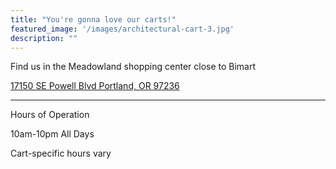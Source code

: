 ```yaml
---
title: "You're gonna love our carts!"
featured_image: '/images/architectural-cart-3.jpg'
description: ""
---
```


Find us in the Meadowland shopping center close to Bimart

[17150 SE Powell Blvd Portland, OR 97236](https://goo.gl/maps/2NNtmKftE95niWuq7)

---

Hours of Operation

10am-10pm All Days

Cart-specific hours vary

